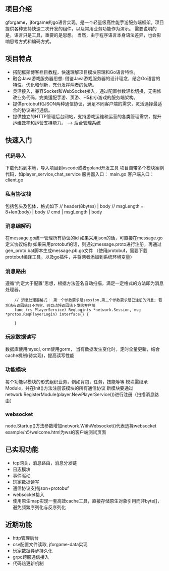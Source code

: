 
## 项目介绍　　
gforgame，jforgame的go语言实现。是一个轻量级高性能手游服务端框架。项目提供各种支持快速二次开发的组件，以及常用业务功能作为演示。
需要说明的是，语言只是工具，重要的是思想。 当然，由于程序语言本身语法差异，也会影响思考方式和编码方式。 

## 项目特点
* 搭配框架博客栏目教程，快速理解项目模块原理和Go语言特性。
* 融合Java游戏服务器思想: 借鉴Java游戏服务器的设计理念，结合Go语言的特性，优化和创新，充分发挥两者的优势。
* 灵活接入，兼容Socket和WebSocket接入，通过配置参数轻松切换，无需修改业务代码，完美适配手游、页游、H5和小游戏的服务端架构。
* 提供protobuf和JSON两种通信协议，满足不同客户端的需求，灵活选择最适合的协议进行通信。
* 提供独立的HTTP管理后台网站，支持游戏运维和运营的各类管理需求，提升运维效率和运营支持能力。  --> [后台管理系统](https://github.com/kingston-csj/gamekeeper)  

## 快速入门
### 代码导入
下载代码到本地，导入项目到vscode或者goland开发工具
项目自带多个模块案例代码，如player_service,chat_service
服务器入口： main.go 
客户端入口： client.go

### 私有协议栈
包括包头及包体，格式如下
//      header(8bytes)     | body
// msgLength = 8+len(body) | body
//  cmd | msgLength        | body

### 消息编解码
在message.go统一管理所有协议的id
如果采用json的话，可直接在message.go定义协议结构
如果采用protobuf的话，则通过message.proto进行注册，再通过gen_proto.bat脚本生成message.pb.go文件
（使用protobuf，需要下载protobuf编译工具，以及go插件，并将两者添加到系统环境变量）

### 消息路由
遵循“约定大于配置”思想，根据方法签名自动扫描，满足一定格式的方法即为消息处理器，
```golang
    // 消息处理器格式： 第一个参数要求是session,第二个参数要求是已注册的消息; 若方法有返回值且不为空，则自动将返回值下发给客户端
    func (rs PlayerService) ReqLogin(s *network.Session, msg *protos.ReqPlayerLogin) interface{} {
    
    }
```

### 玩家数据读写
数据库使用mysql, orm使用gorm，
当有数据发生变化时，定时全量更新，结合cache机制(待实现)，提高读写性能

### 功能模块
每个功能以模块的形式组织业务，例如背包，任务，技能等等
模块需继承Module，并在Init()方法注册该模块的所有通信协议
新模块要通过network.RegisterModule(player.NewPlayerService())进行注册（扫描消息路由）

### websocket
node.Startup()方法参数增加network.WithWebsocket()代表选择websocket
example/h5/welcome.html为ws的客户端测试页面

## 已实现功能
* tcp网关，消息路由，消息分发链  
* 日志模块
* 事件驱动
* 玩家数据读写
* 通信协议支持json+protobuf
* websocket接入
* 使用原生map实现一套高效cache工具，直接存储原生对象引用而非byte[]，避免频繁序列化与反序列化

## 近期功能
* http管理后台
* csv配置文件读取, jforgame-data实现
* 玩家数据异步持久化
* grpc跨服通信接入
* 代码热更新机制
